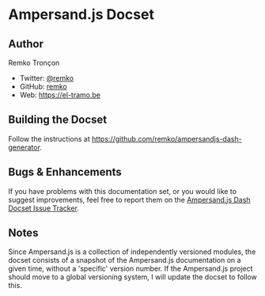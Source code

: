 Ampersand.js Docset
===================

## Author

Remko Tronçon 

- Twitter: [@remko](https://twitter.com/remko) 
- GitHub: [remko](https://github.com/remko)
- Web: <https://el-tramo.be>


## Building the Docset

Follow the instructions at <https://github.com/remko/ampersandjs-dash-generator>.


## Bugs & Enhancements

If you have problems with this documentation set, or you would like to suggest 
improvements, feel free to report them on the
[Ampersand.js Dash Docset Issue Tracker](https://github.com/remko/ampersandjs-dash-generator/issues).

## Notes

Since Ampersand.js is a collection of independently versioned modules, the docset
consists of a snapshot of the Ampersand.js documentation on a given time, without
a 'specific' version number. If the Ampersand.js project should move to a global
versioning system, I will update the docset to follow this.
